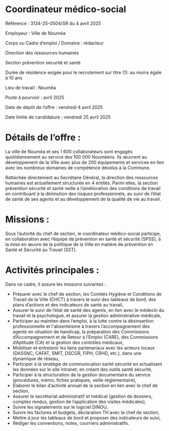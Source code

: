 # Coordinateur médico-social

Référence : 3134-25-0504/SR du 4 avril 2025

Employeur : Ville de Nouméa

Corps ou Cadre d’emploi / Domaine : rédacteur

Direction des ressources humaines

Section prévention sécurité et santé

Durée de résidence exigée pour le recrutement sur titre (1): au moins égale à 10 ans

Lieu de travail : Nouméa

Poste à pourvoir : avril 2025

Date de dépôt de l’offre : vendredi 4 avril 2025

Date limite de candidature : vendredi 25 avril 2025

# Détails de l’offre :

La ville de Nouméa et ses 1 600 collaborateurs sont engagés quotidiennement au service des 100 000 Nouméens. Ils œuvrent au développement de la Ville avec plus de 200 équipements et services en lien avec les nombreux domaines de compétence dévolus à la Commune.

Rattachée directement au Secrétaire Général, la direction des ressources humaines est actuellement structurée en 4 entités. Parmi elles, la section prévention sécurité et santé veille à l’amélioration des conditions de travail en contribuant à la diminution des risques professionnels, au suivi de l’état de santé de ses agents et au développement de la qualité de vie au travail.

# Missions :

Sous l’autorité du chef de section, le coordinateur médico-social participe, en collaboration avec l’équipe de prévention en santé et sécurité (SPSS), à la mise en œuvre de la politique de la Ville en matière de prévention en Santé et Sécurité au Travail (SST).

# Activités principales :

Dans ce cadre, il assure les missions suivantes :

- Préparer avec le chef de section, les Comités Hygiène et Conditions de Travail de la Ville (CHCT) à travers le suivi des tableaux de bord, des plans d’actions et des indicateurs de santé au travail,
- Assurer le suivi de l’état de santé des agents, en lien avec le médecin du travail et la psychologue, et assurer la gestion administrative-médicale,
- Participer au maintien dans l’emploi, à la lutte contre la désinsertion professionnelle et l'absentéisme à travers l’accompagnement des agents en situation de handicap, la préparation des Commissions d’Accompagnement et de Retour à l’Emploi (CARE), des Commissions d’Aptitude (CA) et la gestion des contrôles médicaux,
- Mobiliser et entretenir les liens partenariaux avec les acteurs locaux (DASSNC, CAFAT, SMIT, DSCGR, FIPH, CRHD, etc.), dans une dynamique de réseau,
- Participer à la stratégie de communication santé sécurité en actualisant les données sur le site intranet, en créant des outils santé sécurité,
- Participer à la structuration de la gestion documentaire du service (procédures, mémo, fiches pratiques, veille réglementaire),
- Élaborer le bilan d’activité annuel de la section en lien avec le chef de section,
- Assurer le secrétariat administratif et médical (gestion de dossiers, comptes rendus, gestion de l’application des visites médicales),
- Suivre les signalements sur le logiciel DINOU,
- Suivre les factures et budgets, déclaration TH avec la chef de section,
- Mettre à jour les tableaux de bord et proposer des indicateurs de suivi,
- Rédiger les conventions, notes, courriers administratifs.
